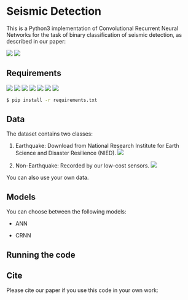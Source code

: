 # Seismic Detection

This is a Python3 implementation of Convolutional Recurrent Neural Networks for the task of binary classification of seismic detection, as described in our paper:

![](https://img.shields.io/badge/license-GPL--3.0-blue)
[![](https://img.shields.io/badge/Python-3.7.2-green)](https://www.python.org/downloads/release/python-372/)


## Requirements
<!---*tensorflow (1.14)--> 
<!---* Keras (2.2.4)--> 
<!---* scikit-learn (0.21.2)--> 
<!---* pandas (0.24.1)--> 
<!---* numpy (1.16.1)--> 
<!---* obspy (1.1.1)--> 
<!---* matplotlib (3.0.3)--> 


[![](https://img.shields.io/badge/tensorflow-1.14-green)](https://www.tensorflow.org/)
[![](https://img.shields.io/badge/Keras-2.2.4-green)](https://keras.io/)
[![](https://img.shields.io/badge/scikit--learn-0.21.2-green)](https://scikit-learn.org/stable/index.html)
[![](https://img.shields.io/badge/pandas-0.24.1-green)](https://pandas.pydata.org/pandas-docs/stable/index.html)
[![](https://img.shields.io/badge/numpy-1.16.1-green)](https://numpy.org/devdocs/index.html)
[![](https://img.shields.io/badge/obspy-1.1.1-green)](https://docs.obspy.org/)
[![](https://img.shields.io/badge/matplotlib-3.0.3-green)](https://matplotlib.org/3.0.3/index.html)

```bash
$ pip install -r requirements.txt
```


## Data
The dataset contains two classes:
1. Earthquake: Download from National Research Institute for Earth Science and Disaster Resilience (NIED).
[![](https://img.shields.io/badge/downloads-Earthquake-yellow)](http://www.kyoshin.bosai.go.jp/)

2. Non-Earthquake: Recorded by our low-cost sensors.
![](https://img.shields.io/badge/downloads-Non--Earthquake-yellow)

You can also use your own data.

## Models

You can choose between the following models: 
* ANN
<!---* CNN--> 
* CRNN

## Running the code


## Cite

Please cite our paper if you use this code in your own work:

```

```
